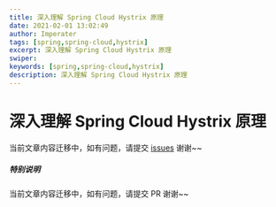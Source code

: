 ```yaml
---
title: 深入理解 Spring Cloud Hystrix 原理
date: 2021-02-01 13:02:49
author: Imperater
tags: [spring,spring-cloud,hystrix]
excerpt: 深入理解 Spring Cloud Hystrix 原理
swiper:
keywords: [spring,spring-cloud,hystrix]
description: 深入理解 Spring Cloud Hystrix 原理
---
```


# 深入理解 Spring Cloud Hystrix 原理

当前文章内容迁移中，如有问题，请提交 [issues](https://github.com/Starrier/starrier.github.io/issues) 谢谢~~

##### **特别说明**

当前文章内容迁移中，如有问题，请提交 PR 谢谢~~
